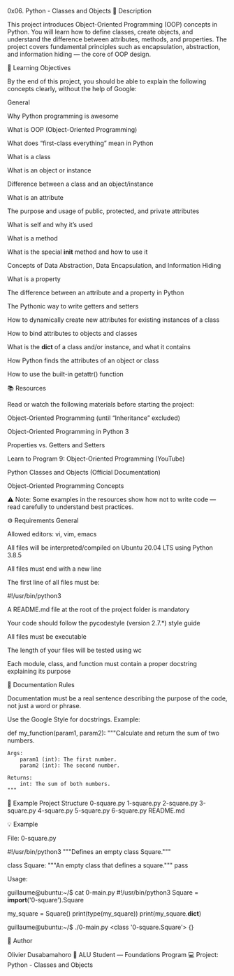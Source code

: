 0x06. Python - Classes and Objects
📘 Description

This project introduces Object-Oriented Programming (OOP) concepts in Python. You will learn how to define classes, create objects, and understand the difference between attributes, methods, and properties. The project covers fundamental principles such as encapsulation, abstraction, and information hiding — the core of OOP design.

🎯 Learning Objectives

By the end of this project, you should be able to explain the following concepts clearly, without the help of Google:

General

Why Python programming is awesome

What is OOP (Object-Oriented Programming)

What does “first-class everything” mean in Python

What is a class

What is an object or instance

Difference between a class and an object/instance

What is an attribute

The purpose and usage of public, protected, and private attributes

What is self and why it’s used

What is a method

What is the special __init__ method and how to use it

Concepts of Data Abstraction, Data Encapsulation, and Information Hiding

What is a property

The difference between an attribute and a property in Python

The Pythonic way to write getters and setters

How to dynamically create new attributes for existing instances of a class

How to bind attributes to objects and classes

What is the __dict__ of a class and/or instance, and what it contains

How Python finds the attributes of an object or class

How to use the built-in getattr() function

📚 Resources

Read or watch the following materials before starting the project:

Object-Oriented Programming (until “Inheritance” excluded)

Object-Oriented Programming in Python 3

Properties vs. Getters and Setters

Learn to Program 9: Object-Oriented Programming (YouTube)

Python Classes and Objects (Official Documentation)

Object-Oriented Programming Concepts

⚠️ Note: Some examples in the resources show how not to write code — read carefully to understand best practices.

⚙️ Requirements
General

Allowed editors: vi, vim, emacs

All files will be interpreted/compiled on Ubuntu 20.04 LTS using Python 3.8.5

All files must end with a new line

The first line of all files must be:

#!/usr/bin/python3


A README.md file at the root of the project folder is mandatory

Your code should follow the pycodestyle (version 2.7.*) style guide

All files must be executable

The length of your files will be tested using wc

Each module, class, and function must contain a proper docstring explaining its purpose

📝 Documentation Rules

Documentation must be a real sentence describing the purpose of the code, not just a word or phrase.

Use the Google Style for docstrings. Example:

def my_function(param1, param2):
    """Calculate and return the sum of two numbers.

    Args:
        param1 (int): The first number.
        param2 (int): The second number.

    Returns:
        int: The sum of both numbers.
    """

🧱 Example Project Structure
0-square.py
1-square.py
2-square.py
3-square.py
4-square.py
5-square.py
6-square.py
README.md

💡 Example

File: 0-square.py

#!/usr/bin/python3
"""Defines an empty class Square."""

class Square:
    """An empty class that defines a square."""
    pass


Usage:

guillaume@ubuntu:~/$ cat 0-main.py
#!/usr/bin/python3
Square = __import__('0-square').Square

my_square = Square()
print(type(my_square))
print(my_square.__dict__)

guillaume@ubuntu:~/$ ./0-main.py
<class '0-square.Square'>
{}

🧠 Author

Olivier Dusabamahoro
📧 ALU Student — Foundations Program
💻 Project: Python - Classes and Objects

